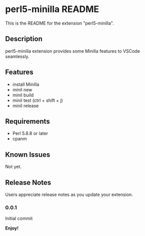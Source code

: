 # perl5-minilla README

This is the README for the extension "perl5-minilla". 

## Description

perl5-minilla extension provides some Minilla features to VSCode seamlessly.

## Features

* install Minilla
* minil new 
* minil build
* minil test (ctrl + shift + j)
* minil release

## Requirements

* Perl 5.8.8 or later
* cpanm

## Known Issues

Not yet.

## Release Notes

Users appreciate release notes as you update your extension.

### 0.0.1

Initial commit 

**Enjoy!**